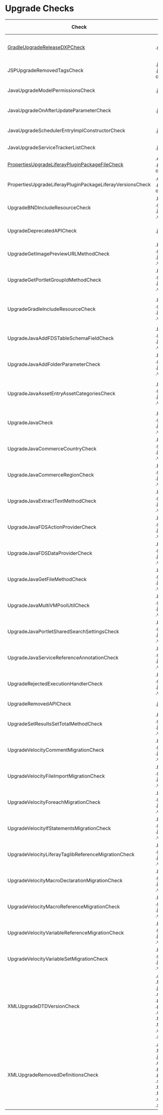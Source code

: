 # Upgrade Checks

Check | File Extensions | Description
----- | --------------- | -----------
[GradleUpgradeReleaseDXPCheck](check/gradle_upgrade_release_dxp_check.markdown#gradleupgradereleasedxpcheck) | .gradle | Remove and replaced dependencies in `build.gradle` that are already in `release.dxp.api` with `released.dxp.api` dependency. |
JSPUpgradeRemovedTagsCheck | .jsp, .jspf, .jspx, .tag, .tpl or .vm | Finds removed tags when upgrading. |
JavaUpgradeModelPermissionsCheck | .java | Replace setGroupPermissions and setGuestPermissions by new implementation |
JavaUpgradeOnAfterUpdateParameterCheck | .java | Add new parameter in method onAfterUpdate for classes extending the BaseModelListener |
JavaUpgradeSchedulerEntryImplConstructorCheck | .java | Replace constructors that use the empty constructor of the SchedulerEntryImpl class. |
JavaUpgradeServiceTrackerListCheck | .java | Replace the number of generic type arguments in ServiceTrackerList |
[PropertiesUpgradeLiferayPluginPackageFileCheck](check/properties_upgrade_liferay_plugin_package_file_check.markdown#propertiesupgradeliferaypluginpackagefilecheck) | .eslintignore, .prettierignore or .properties | Performs several upgrade checks in `liferay-plugin-package.properties` file. |
PropertiesUpgradeLiferayPluginPackageLiferayVersionsCheck | .eslintignore, .prettierignore or .properties | Validates and upgrades the version in `liferay-plugin-package.properties` file. |
UpgradeBNDIncludeResourceCheck | .bnd, .ftl, .gradle, .java, .jsp, .jspf or .vm | Checks if the property value `-includeresource` or `Include-Resource` exists and removes it |
UpgradeDeprecatedAPICheck | .java | Finds calls to deprecated classes, constructors, fields or methods after an upgrade |
UpgradeGetImagePreviewURLMethodCheck | .bnd, .ftl, .gradle, .java, .jsp, .jspf or .vm | Replaces the references of the method 'DLUtil.getImagePreviewURL' with the method 'getImagePreviewURL' of 'DLURLHelper' class |
UpgradeGetPortletGroupIdMethodCheck | .bnd, .ftl, .gradle, .java, .jsp, .jspf or .vm | Run code migration of the method 'getPortletGroupId' to 'getScopeGroupId' |
UpgradeGradleIncludeResourceCheck | .bnd, .ftl, .gradle, .java, .jsp, .jspf or .vm | Replaces with `compileInclude` the configuration attribute for dependencies in `build.gradle` that are listed at `Include-Resource` property at `bnd.bnd` associated file. |
UpgradeJavaAddFDSTableSchemaFieldCheck | .bnd, .ftl, .gradle, .java, .jsp, .jspf or .vm | Replace method addFDSTableSchemaFieldCheck by add |
UpgradeJavaAddFolderParameterCheck | .bnd, .ftl, .gradle, .java, .jsp, .jspf or .vm | Fill the new parameter of the method `addFolder` of `JournalFolderService`, `JournalFolderLocalService`, and `JournalFolderLocalServiceUtil` classes |
UpgradeJavaAssetEntryAssetCategoriesCheck | .bnd, .ftl, .gradle, .java, .jsp, .jspf or .vm | Replaces methods referring to class `AssetEntryAssetCategory` in class `AssetCategoryLocalService` with equivalent methods in class `AssetEntryAssetCategoryRelLocalService`. |
UpgradeJavaCheck | .bnd, .ftl, .gradle, .java, .jsp, .jspf or .vm | Performs upgrade checks for `java` files |
UpgradeJavaCommerceCountryCheck | .bnd, .ftl, .gradle, .java, .jsp, .jspf or .vm | Replaces the old methods of class `CommerceCountry` with the new equivalents in the `Country` class. |
UpgradeJavaCommerceRegionCheck | .bnd, .ftl, .gradle, .java, .jsp, .jspf or .vm | Replaces the old methods of class `CommerceRegion` with the new equivalents in the `Region` class. |
UpgradeJavaExtractTextMethodCheck | .bnd, .ftl, .gradle, .java, .jsp, .jspf or .vm | Replaces the references of the method `HtmlUtil.extractText(` with the method `extractText(` of `HtmlParser` class |
UpgradeJavaFDSActionProviderCheck | .bnd, .ftl, .gradle, .java, .jsp, .jspf or .vm | Reorder parameters in the getDropdownItems method of the FDSDataProvider interface |
UpgradeJavaFDSDataProviderCheck | .bnd, .ftl, .gradle, .java, .jsp, .jspf or .vm | Reorder parameters in the getItems and getItemsCount methods of the FDSDataProvider interface |
UpgradeJavaGetFileMethodCheck | .bnd, .ftl, .gradle, .java, .jsp, .jspf or .vm | Run code migration of method from 'getFile' to 'getFileAsStream', and include a method 'FileUtil.createTempFile' |
UpgradeJavaMultiVMPoolUtilCheck | .bnd, .ftl, .gradle, .java, .jsp, .jspf or .vm | Replaces the references of the MultiVMPoolUtil class and also its methods usages. |
UpgradeJavaPortletSharedSearchSettingsCheck | .bnd, .ftl, .gradle, .java, .jsp, .jspf or .vm | Replaces the Optional return type of the methods `getParameterValues` and `getPortletPreferences` of `PortletSharedSearchSettings` class |
UpgradeJavaServiceReferenceAnnotationCheck | .bnd, .ftl, .gradle, .java, .jsp, .jspf or .vm | Run code migration to replace '@ServiceReference' by '@Reference' |
UpgradeRejectedExecutionHandlerCheck | .bnd, .ftl, .gradle, .java, .jsp, .jspf or .vm | Replace Liferay's RejectedExecutionHandler with Java's RejectedExecutionHandler |
UpgradeRemovedAPICheck | .java | Finds cases where calls are made to removed API after an upgrade. |
UpgradeSetResultsSetTotalMethodCheck | .bnd, .ftl, .gradle, .java, .jsp, .jspf or .vm | Run code migration of method searchContainer.setResults to the searchContainer.setResultsAndTotal and delete searchContainer.setTotal |
UpgradeVelocityCommentMigrationCheck | .bnd, .ftl, .gradle, .java, .jsp, .jspf or .vm | Run code migration of comments from a Velocity file to a Freemarker file with the syntax replacements |
UpgradeVelocityFileImportMigrationCheck | .bnd, .ftl, .gradle, .java, .jsp, .jspf or .vm | Run code migration of file import from a Velocity file to a Freemarker file with the syntax replacements |
UpgradeVelocityForeachMigrationCheck | .bnd, .ftl, .gradle, .java, .jsp, .jspf or .vm | Run code migration of references to Foreach statement from a Velocity file to a Freemarker file with the syntax replacements |
UpgradeVelocityIfStatementsMigrationCheck | .bnd, .ftl, .gradle, .java, .jsp, .jspf or .vm | Run code migration of references to If statements from a Velocity file to a Freemarker file with the syntax replacements |
UpgradeVelocityLiferayTaglibReferenceMigrationCheck | .bnd, .ftl, .gradle, .java, .jsp, .jspf or .vm | Run code migration of references to specific Liferay taglib from a Velocity file to a Freemarker file with the syntax replacements |
UpgradeVelocityMacroDeclarationMigrationCheck | .bnd, .ftl, .gradle, .java, .jsp, .jspf or .vm | Run code migration of references to Macro statement from a Velocity file to a Freemarker file with the syntax replacements |
UpgradeVelocityMacroReferenceMigrationCheck | .bnd, .ftl, .gradle, .java, .jsp, .jspf or .vm | Run code migration of references to a custom Macro statement from a Velocity file to a Freemarker file with the syntax replacements |
UpgradeVelocityVariableReferenceMigrationCheck | .bnd, .ftl, .gradle, .java, .jsp, .jspf or .vm | Run code migration of references to variables from a Velocity file to a Freemarker file with the syntax replacements |
UpgradeVelocityVariableSetMigrationCheck | .bnd, .ftl, .gradle, .java, .jsp, .jspf or .vm | Run code migration of set variables from a Velocity file to a Freemarker file with the syntax replacements |
XMLUpgradeDTDVersionCheck | .action, .function, .jelly, .jrxml, .macro, .pom, .project, .properties, .svg, .testcase, .toggle, .tpl, .wsdl, .xml or .xsd | Checks and upgrades the DTD version in `*.xml` file. |
XMLUpgradeRemovedDefinitionsCheck | .action, .function, .jelly, .jrxml, .macro, .pom, .project, .properties, .svg, .testcase, .toggle, .tpl, .wsdl, .xml or .xsd | Finds removed XML definitions when upgrading. |